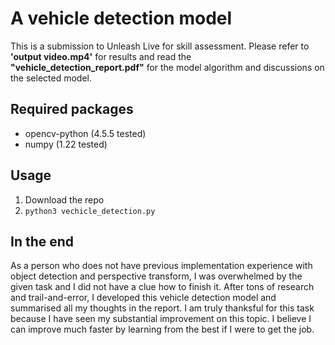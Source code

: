 # A vehicle detection model
This is a submission to Unleash Live for skill assessment. Please refer to **'output video.mp4'** for results and read the **"vehicle_detection_report.pdf"** for the model algorithm and discussions on the selected model.

## Required packages
- opencv-python (4.5.5 tested)
- numpy (1.22 tested)

## Usage
1. Download the repo
2. `python3 vechicle_detection.py`

## In the end
As a person who does not have previous implementation experience with object detection and perspective transform, I was overwhelmed by the given task and I did not have a clue how to finish it. After tons of research and trail-and-error, I developed this vehicle detection model and summarised all my thoughts in the report. I am truly thanksful for this task because I have seen my substantial improvement on this topic. I believe I can improve much faster by learning from the best if I were to get the job.

